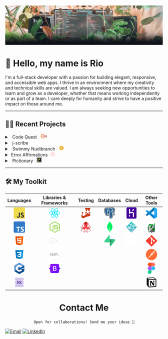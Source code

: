 [![Plants Banner](assets/Github_Banner_Plants.jpg)](https://www.linkedin.com/in/rio-edwards/)

# 👋 Hello, my name is Rio

I'm a full-stack developer with a passion for building elegant, responsive, and accessible web apps. I thrive in an environment where my creativity and technical skills are valued. I am always seeking new opportunities to learn and grow as a developer, whether that means working independently or as part of a team. I care deeply for humanity and strive to have a positive impact on those around me. <br>

---

## 👨‍💻 Recent Projects

<details><summary> &nbsp; Code Quest &nbsp;  <img src="assets/Code_Quest/logo.png" alt="Code_Quest" style="width: 21.53px; height: 16px;"/></summary>

<center>

<img src="assets/Code_Quest/animation.gif" alt="preview" width="640"/>

</center>

Level up your code with Code Quest! This immersive web app generates pseudo-random coding challenges, giving you the opportunity to learn practical coding skills in a fun and engaging way.

[Play](https://code-quest-app.netlify.app/) • [GitHub](https://github.com/rioredwards/code-quest)

 </details>

 <details><summary>&nbsp;  j-scribe &nbsp;  <img src="assets/J-Scribe/logo.png" alt="J-Scribe" style="width: 16px; height: 16px; margin: auto 0;"/></summary>

<center>

<img src="assets/J-Scribe/animation.gif" alt="preview" width="640"/>

</center>

Your All-in-One JavaScript Sandbox and Notebook. j-scribe provides users with a versatile platform to create, share, and modify code snippets in real-time.

[Try](https://j-scribe.vercel.app/) • [GitHub](https://github.com/rioredwards/j-scribe)

 </details>

<details><summary>&nbsp;  Swimmy Nudibranch &nbsp;  <img src="assets/Swimmy_Nudibranch_Images/starfish-coin.png" alt="JavaScript" style="width: 16px; height: 16px; margin: auto 0;"/></summary>

<center>

<img src="assets/Swimmy_Nudibranch_Images/Swimmy_Nudibranch.gif" alt="JavaScript" width="640"/>

</center>

An aquatic spin on the (in)famous iPhone game: "Flappy Bird". I built this with a small team for a 3-day hackathon, the theme being "Under the Sea". It features all original pixel art and music.

[Play](https://swimmy-nudibranch.netlify.app/) • [GitHub](https://github.com/Nervous-Nudibranchs/Swimmyy-Nudibranch)

 </details>
 
<details><summary>&nbsp;Error Affirmations&nbsp;  <img src="assets/Error_Affirmations_Images/pink-02 2 (1).png" alt="JavaScript" style="width: 16px; height: 16px; margin: auto 0;"/></summary>

<center>

<img src="assets/Error_Affirmations_Images/notificationbar.png" alt="JavaScript" width="640"/><br/>
<img src="assets/Error_Affirmations_Images/Jest_Example_Default.png" alt="JavaScript" width="640"/>

</center>

A full-stack app that provides an API for delivering code-related affirmations to developers. The application includes 3 UI's: a VSCode Extension, a Jest Reporter and a website.

[VS Code Extension](https://marketplace.visualstudio.com/items?itemName=VSCodeEmpaths.erroraffirmations) • [Jest Reporter](https://www.npmjs.com/package/error-affirmations) • [Website](https://error-affirmations.netlify.app/) • [GitHub](https://github.com/orgs/VSCode-Empaths/repositories)

  </details>

<details><summary>&nbsp; Pictionary &nbsp;  <img src="assets/Pictionary_Images/favicon.png" alt="JavaScript" style="width: 16px; height: 16px; margin: auto 0;"/></summary>
 
 <center>

<img src="assets/Pictionary_Images/pictionary_demo.gif" alt="JavaScript" width="640"/>

 </center>

A multiplayer, real-time drawing game inspired by the popular board game, Pictionary. Players can sign-up, create or join a game room, and earn points as a drawer or guesser in 1-minute rounds.

[Play](https://moody-pictionary.netlify.app/) • [GitHub](https://github.com/themoodymarsupials/pictionary)

</details>
 
 ---

## 🛠️ My Toolkit

|                                     Languages                                      |                           Libraries & Frameworks                           |                                                              Testing                                                               |                                   Databases                                    |                                 Cloud                                 |                                Other Tools                                |
| :--------------------------------------------------------------------------------: | :------------------------------------------------------------------------: | :--------------------------------------------------------------------------------------------------------------------------------: | :----------------------------------------------------------------------------: | :-------------------------------------------------------------------: | :-----------------------------------------------------------------------: |
|   [![JavaScript](assets/Logos/JavaScript_Logo.png)](https://www.javascript.com/)   |      [![React.js](assets/Logos/React_Logo.png)](https://reactjs.org/)      |                                     [![Jest](assets/Logos/Jest_Logo.png)](https://jestjs.io/)                                      | [![PostgreSQL](assets/Logos/PostgreSQL_Logo.png)](https://www.postgresql.org/) |  [![Heroku](assets/Logos/Heroku_Logo.png)](https://www.heroku.com/)   | [![VSCode](assets/Logos/vscode_Logo.png)](https://code.visualstudio.com/) |
| [![Typescript](assets/Logos/Typescript_Logo.png)](https://www.typescriptlang.org/) |      [![Node.js](assets/Logos/nodejs_Logo.png)](https://nodejs.org/)       | [![react-testing-library](assets/Logos/React-Testing_Lib_Logo.png)](https://testing-library.com/docs/react-testing-library/intro/) |     [![MongoDB](assets/Logos/MongoDB_Logo.png)](https://www.mongodb.com/)      | [![Netlify](assets/Logos/Netlify-logo.png)](https://www.netlify.com/) |       [![Vim](assets/Logos/vim_on_fire.gif)](https://www.vim.org/)        |
|         [![HTML5](assets/Logos/HTML5_Logo.png)](https://www.w3.org/html/)          |   [![Express.js](assets/Logos/express_Logo.png)](https://expressjs.com/)   |                                                                                                                                    |      [![Supabase](assets/Logos/Supabase_Logo.png)](https://supabase.io/)       |    [![Vercel](assets/Logos/Vercel_Logo.png)](https://vercel.com/)     |         [![Git](assets/Logos/Git_Logo.png)](https://git-scm.com/)         |
|        [![CSS3](assets/Logos/CSS_Logo.png)](https://www.w3.org/Style/CSS/)         |      [![Next.js](assets/Logos/nextjs_Logo.webp)](https://nextjs.org/)      |                                                                                                                                    |                                                                                |                                                                       |   [![Postman](assets/Logos/Postman_Logo.png)](https://www.postman.com/)   |
|    [![C++](assets/Logos/C++_Logo.png)](https://www.iso.org/standard/68564.html)    | [![Bootstrap](assets/Logos/Bootstrap_Logo.png)](https://getbootstrap.com/) |                                                                                                                                    |                                                                                |                                                                       |      [![Figma](assets/Logos/Figma_Logo.png)](https://www.figma.com/)      |
|       [![SQL](assets/Logos/SQL_Logo.png)](https://en.wikipedia.org/wiki/SQL)       |                                                                            |                                                                                                                                    |                                                                                |                                                                       |     [![Notion](assets/Logos/Notion_Logo.png)](https://www.notion.so/)     |

<center>

# Contact Me

`Open for collaborations! Send me your ideas 📩`

</center>

[![Email](https://img.shields.io/static/v1?message=Email&logo=gmail&color=DB4437&logoColor=EAEAEA&label=%20&style=for-the-badge)](mailto:rioredwards@gmail.com)
[![LinkedIn](https://img.shields.io/static/v1?message=LinkedIn&logo=linkedin&color=0277B5&logoColor=EAEAEA&label=%20&style=for-the-badge)](https://www.linkedin.com/in/rio-edwards/)
